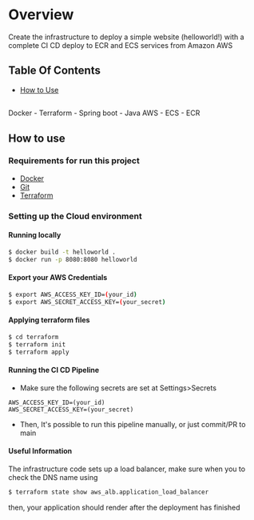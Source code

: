 # Overview

Create the infrastructure to deploy a simple website (helloworld!) with a complete CI CD deploy to ECR and ECS services from Amazon AWS

## Table Of Contents
* [How to Use](#how-to-use)

##
Docker - Terraform - Spring boot - Java AWS - ECS - ECR


## How to use

### Requirements for run this project

* [Docker](https://docs.docker.com/engine/install/)
* [Git](https://git-scm.com/)
* [Terraform](https://developer.hashicorp.com/terraform/downloads?product_intent=terraform)


### Setting up the Cloud environment
#### Running locally
```sh
$ docker build -t helloworld .
$ docker run -p 8080:8080 helloworld
```
#### Export your AWS Credentials

```sh
$ export AWS_ACCESS_KEY_ID=(your_id)
$ export AWS_SECRET_ACCESS_KEY=(your_secret)
```

#### Applying terraform files

```sh
$ cd terraform
$ terraform init
$ terraform apply
```

#### Running the CI CD Pipeline

* Make sure the following secrets are set at Settings>Secrets
```
AWS_ACCESS_KEY_ID=(your_id)
AWS_SECRET_ACCESS_KEY=(your_secret)
```
* Then, It's possible to run this pipeline manually, or just commit/PR to main

#### Useful Information
The infrastructure code sets up a load balancer, make sure when you to check the DNS name using

```sh
$ terraform state show aws_alb.application_load_balancer
```
then, your application should render after the deployment has finished